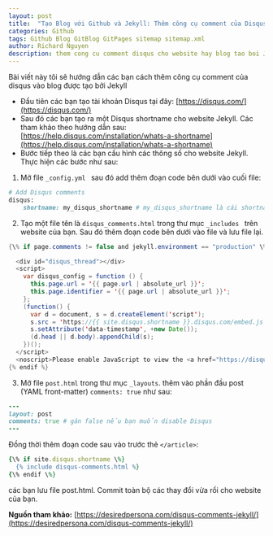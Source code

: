 ```yaml
---
layout: post
title:  "Tạo Blog với Github và Jekyll: Thêm công cụ comment của Disqus vào blog"
categories: Github
tags: Github Blog GitBlog GitPages sitemap sitemap.xml
author: Richard Nguyen
description: them cong cu comment disqus cho website hay blog tao boi Jekyll va github.
---
```


Bài viết này tôi sẽ hướng dẫn các bạn cách thêm công cụ comment của disqus vào blog được tạo bởi Jekyll

* Đầu tiên các bạn tạo tài khoản Disqus tại đây: [https://disqus.com/](https://disqus.com/) 
* Sau đó các bạn tạo ra một Disqus shortname cho website Jekyll. Các tham khảo theo hướng dẫn sau: [https://help.disqus.com/installation/whats-a-shortname](https://help.disqus.com/installation/whats-a-shortname) 
* Bước tiếp theo là các bạn cấu hình các thông số cho website Jekyll. Thực hiện các bước như sau:

1. Mở file `_config.yml ` sau đó add thêm đoạn code bên dưới vào cuối file:

```ruby
# Add Disqus comments
disqus:
	shortname: my_disqus_shortname # my_disqus_shortname là cái shortname các bạn đã lấy được bước 2
```
2. Tạo một file tên là `disqus_comments.html` trong thư mục `_includes ` trên website của bạn. Sau đó thêm đoạn code bên dưới vào file và lưu file lại.

```java
{\% if page.comments != false and jekyll.environment == "production" \%}

  <div id="disqus_thread"></div>
  <script>
    var disqus_config = function () {
      this.page.url = '{{ page.url | absolute_url }}';
      this.page.identifier = '{{ page.url | absolute_url }}';
    };
    (function() {
      var d = document, s = d.createElement('script');
      s.src = 'https://{{ site.disqus.shortname }}.disqus.com/embed.js';
      s.setAttribute('data-timestamp', +new Date());
      (d.head || d.body).appendChild(s);
    })();
  </script>
  <noscript>Please enable JavaScript to view the <a href="https://disqus.com/?ref_noscript" rel="nofollow">comments powered by Disqus.</a></noscript>
{% endif %}
```

3. Mở file `post.html` trong thư mục `_layouts`. thêm vào phần đầu post (YAML front-matter) `comments: true` như sau:

```ruby
---
layout: post
comments: true # gán false nếu bạn muốn disable Disqus
---
```

Đồng thời thêm đoạn code sau vào trước thẻ `</article>`:

```ruby
{\% if site.disqus.shortname \%}
  {% include disqus-comments.html %}
{\% endif \%}
```

các bạn lưu file post.html. Commit toàn bộ các thay đổi vừa rồi cho website của bạn.  


**Nguồn tham khảo:** [https://desiredpersona.com/disqus-comments-jekyll/](https://desiredpersona.com/disqus-comments-jekyll/)